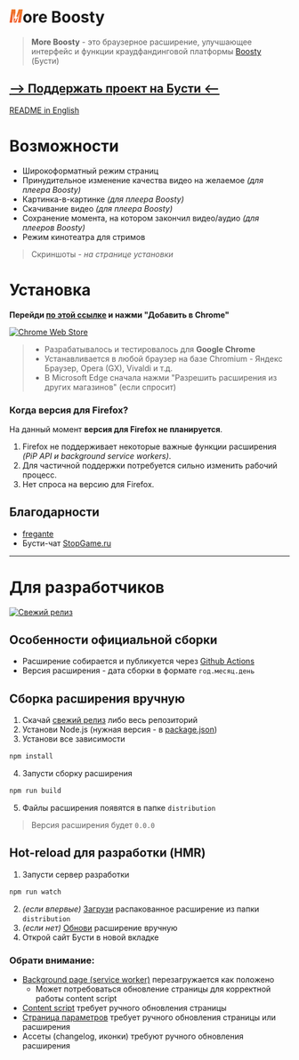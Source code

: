 # ![logo](source/assets/icon24.png)ore Boosty

> **More Boosty** - это браузерное расширение, улучшающее интерфейс и функции краудфандинговой платформы [Boosty](https://boosty.to) (Бусти)

## [--> Поддержать проект на Бусти <--](https://boosty.to/cjmaxik)
[README in English](./README-EN.md)

# Возможности
* Широкоформатный режим страниц
* Принудительное изменение качества видео на желаемое *(для плеера Boosty)*
* Картинка-в-картинке *(для плеера Boosty)*
* Скачивание видео *(для плеера Boosty)*
* Сохранение момента, на котором закончил видео/аудио *(для плееров Boosty)*
* Режим кинотеатра для стримов

> Скриншоты - *на странице установки*

# Установка
**Перейди [по этой ссылке][1] и нажми "Добавить в Chrome"**

[![Chrome Web Store](https://img.shields.io/chrome-web-store/v/kpcbalinpdhnlgonfoflhflnfgcbffbl?color=red&label=%D0%B0%D0%BA%D1%82%D1%83%D0%B0%D0%BB%D1%8C%D0%BD%D0%B0%D1%8F%20%D0%B2%D0%B5%D1%80%D1%81%D0%B8%D1%8F&logo=google-chrome&logoColor=red&style=for-the-badge)][1]

> - Разрабатывалось и тестировалось для **Google Chrome**
> - Устанавливается в любой браузер на базе Chromium - Яндекс Браузер, Opera (GX), Vivaldi и т.д.
> - В Microsoft Edge сначала нажми "Разрешить расширения из других магазинов" (если спросит)

### Когда версия для Firefox?
На данный момент **версия для Firefox не планируется**.
1. Firefox не поддерживает некоторые важные функции расширения *(PiP API и background service workers)*.
2. Для частичной поддержки потребуется сильно изменить рабочий процесс.
3. Нет спроса на версию для Firefox.

## Благодарности
- [fregante](https://github.com/fregante)
- Бусти-чат [StopGame.ru](https://boosty.to/stopgame)

---

# Для разработчиков

[![Свежий релиз](https://img.shields.io/github/v/release/cjmaxik/more-boosty?label=%D1%81%D0%B2%D0%B5%D0%B6%D0%B8%D0%B9%20%D1%80%D0%B5%D0%BB%D0%B8%D0%B7&logo=github&style=for-the-badge)][2]

## Особенности официальной сборки
- Расширение собирается и публикуется через [Github Actions](./.github/workflows/release.yml)
- Версия расширения - дата сборки в формате `год.месяц.день`

## Сборка расширения вручную
1. Скачай [свежий релиз](https://github.com/cjmaxik/more-boosty/releases) либо весь репозиторий
2. Установи Node.js (нужная версия - в [package.json](./package.json))
3. Установи все зависимости
```js
npm install
```
4. Запусти сборку расширения
```js
npm run build
```
5. Файлы расширения появятся в папке `distribution`

> Версия расширения будет `0.0.0`

## Hot-reload для разработки (HMR)
1. Запусти сервер разработки
```js
npm run watch
```
2. *(если впервые)* [Загрузи](https://developer.chrome.com/docs/extensions/mv3/getstarted/development-basics/#load-unpacked) распакованное расширение из папки `distribution`
3. *(если нет)* [Обнови](https://developer.chrome.com/docs/extensions/mv3/getstarted/development-basics/#reload) расширение вручную
4. Открой сайт Бусти в новой вкладке

### Обрати внимание:
- [Background page (service worker)](./source/background/background.js) перезагружается как положено
    - Может потребоваться обновление страницы для корректной работы content script
- [Content script](./source/content/content.js) требует ручного обновления страницы
- [Страница параметров](./source/options/options.html) требует ручного обновления страницы или расширения
- Ассеты (changelog, иконки) требуют ручного обновления расширения

[1]: https://chrome.google.com/webstore/detail/more-boosty/kpcbalinpdhnlgonfoflhflnfgcbffbl
[2]: https://github.com/cjmaxik/more-boosty/releases
